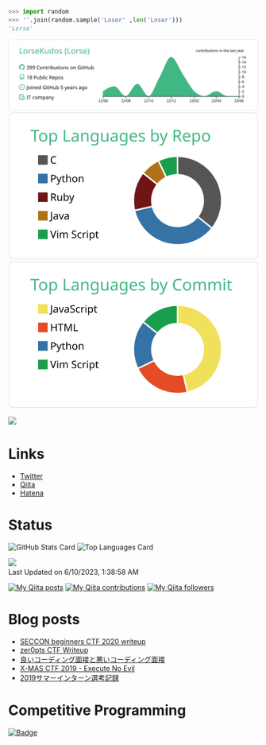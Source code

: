 ```python
>>> import random
>>> ''.join(random.sample('Loser' ,len('Loser')))
'Lorse'
```

[![](https://raw.githubusercontent.com/LorseKudos/LorseKudos/master/profile-summary-card-output/vue/0-profile-details.svg)](https://github.com/vn7n24fzkq/github-profile-summary-cards)
[![](https://raw.githubusercontent.com/LorseKudos/LorseKudos/master/profile-summary-card-output/vue/1-repos-per-language.svg)](https://github.com/vn7n24fzkq/github-profile-summary-cards)
[![](https://raw.githubusercontent.com/LorseKudos/LorseKudos/master/profile-summary-card-output/vue/2-most-commit-language.svg)](https://github.com/vn7n24fzkq/github-profile-summary-cards)

![](https://komarev.com/ghpvc/?username=LorseKudos&color=green)

# Links
- [Twitter](https://twitter.com/LorseKudos)
- [Qiita](https://qiita.com/LorseKudos)
- [Hatena](https://lorse.hatenablog.com/)

# Status
![GitHub Stats Card](https://github-readme-stats.vercel.app/api?username=LorseKudos&count_private=true&show_icons=true&theme=dracula)
![Top Languages Card](https://github-readme-stats.vercel.app/api/top-langs/?username=LorseKudos&layout=compact&theme=dracula)

<!--START_SECTION:lapras-card-->
<a href="https://lapras.com/public/Lorse" target="_blank" rel="noopener noreferrer"><img src="https://lapras-card-generator.vercel.app/api/svg?e=3.68&b=3.48&i=3.85&b1=%23020E27&b2=%230E5593&i1=%23030E21&i2=%231688BF&l=ja" width="400" ></a>  
Last Updated on 6/10/2023, 1:38:58 AM
<!--END_SECTION:lapras-card-->

[![My Qiita posts](https://qiita-badge.apiapi.app/s/LorseKudos/posts.svg)](http://qiita.com/LorseKudos)
[![My Qiita contributions](https://qiita-badge.apiapi.app/s/LorseKudos/contributions.svg)](http://qiita.com/LorseKudos)
[![My Qiita followers](https://qiita-badge.apiapi.app/s/LorseKudos/followers.svg)](http://qiita.com/LorseKudos)

<!--
[![Updated Badge](https://badges.pufler.dev/updated/LorseKudos/LorseKudos)](https://github.com/LorseKudos)
[![Commits Badge](https://badges.pufler.dev/commits/monthly/LorseKudos)](https://github.com/LorseKudos)
-->

# Blog posts
<!-- BLOG-POST-LIST:START -->
- [SECCON beginners CTF 2020 writeup](https://lorse.hatenablog.com/entry/2020/05/24/172016)
- [zer0pts CTF Writeup](https://lorse.hatenablog.com/entry/2020/03/09/092401)
- [良いコーディング面接と悪いコーディング面接](https://lorse.hatenablog.com/entry/2019/12/31/170211)
- [X-MAS CTF 2019 - Execute No Evil](https://lorse.hatenablog.com/entry/2019/12/21/215610)
- [2019サマーインターン選考記録](https://lorse.hatenablog.com/entry/2019/08/03/223000)
<!-- BLOG-POST-LIST:END -->

# Competitive Programming
[![Badge](https://cp-logo.vercel.app/atcoder/Lorse)](https://atcoder.jp/users/Lorse) 

<!--
**LorseKudos/LorseKudos** is a ✨ _special_ ✨ repository because its `README.md` (this file) appears on your GitHub profile.

Here are some ideas to get you started:

- 🔭 I’m currently working on ...
- 🌱 I’m currently learning ...
- 👯 I’m looking to collaborate on ...
- 🤔 I’m looking for help with ...
- 💬 Ask me about ...
- 📫 How to reach me: ...
- 😄 Pronouns: ...
- ⚡ Fun fact: ...
-->
